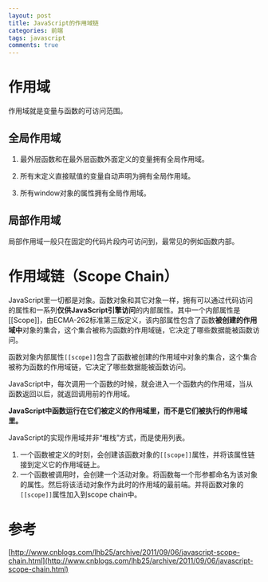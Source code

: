 ```yaml
---
layout: post
title: JavaScript的作用域链
categories: 前端
tags: javascript
comments: true
---
```

# 作用域

作用域就是变量与函数的可访问范围。

## 全局作用域

1. 最外层函数和在最外层函数外面定义的变量拥有全局作用域。

2. 所有末定义直接赋值的变量自动声明为拥有全局作用域。

3. 所有window对象的属性拥有全局作用域。

## 局部作用域

局部作用域一般只在固定的代码片段内可访问到，最常见的例如函数内部。 

# 作用域链（Scope Chain）

JavaScript里一切都是对象。函数对象和其它对象一样，拥有可以通过代码访问的属性和一系列**仅供JavaScript引擎访问**的内部属性。其中一个内部属性是[[Scope]]，由ECMA-262标准第三版定义，该内部属性包含了函数**被创建的作用域中**对象的集合，这个集合被称为函数的作用域链，它决定了哪些数据能被函数访问。

函数对象内部属性`[[scope]]`包含了函数被创建的作用域中对象的集合，这个集合被称为函数的作用域链，它决定了哪些数据能被函数访问。

JavaScript中，每次调用一个函数的时候，就会进入一个函数内的作用域，当从函数返回以后，就返回调用前的作用域。

**JavaScript中函数运行在它们被定义的作用域里，而不是它们被执行的作用域里。**

JavaScript的实现作用域并非“堆栈”方式，而是使用列表。	

1. 一个函数被定义的时刻，会创建该函数对象的`[[scope]]`属性，并将该属性链接到定义它的作用域链上。
2. 一个函数被调用时，会创建一个活动对象。将函数每一个形参都命名为该对象的属性。然后将该活动对象作为此时的作用域的最前端。并将函数对象的`[[scope]]`属性加入到scope chain中。

# 参考

[http://www.cnblogs.com/lhb25/archive/2011/09/06/javascript-scope-chain.html](http://www.cnblogs.com/lhb25/archive/2011/09/06/javascript-scope-chain.html)